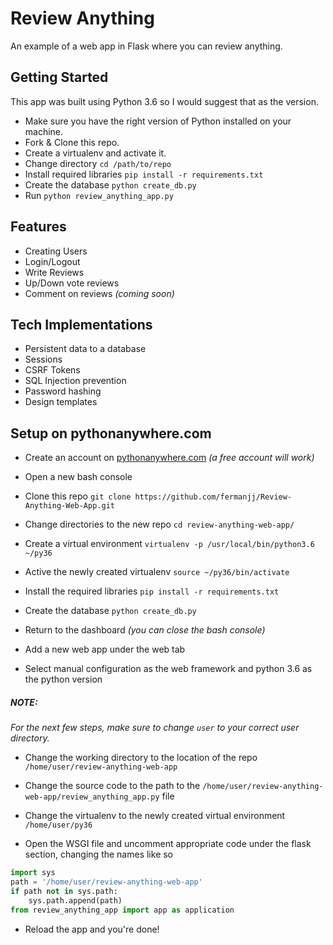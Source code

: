 # Review Anything

An example of a web app in Flask where you can review anything.

## Getting Started

This app was built using Python 3.6 so I would suggest that as the version.

* Make sure you have the right version of Python installed on your machine.
* Fork & Clone this repo.
* Create a virtualenv and activate it.
* Change directory `cd /path/to/repo`
* Install required libraries `pip install -r requirements.txt`
* Create the database `python create_db.py`
* Run `python review_anything_app.py`

## Features

* Creating Users
* Login/Logout
* Write Reviews
* Up/Down vote reviews
* Comment on reviews _(coming soon)_

## Tech Implementations

* Persistent data to a database
* Sessions
* CSRF Tokens
* SQL Injection prevention
* Password hashing
* Design templates

## Setup on pythonanywhere.com

* Create an account on [pythonanywhere.com](https://www.pythonanywhere.com) *(a free account will work)*

* Open a new bash console

* Clone this repo `git clone https://github.com/fermanjj/Review-Anything-Web-App.git`

* Change directories to the new repo `cd review-anything-web-app/`

* Create a virtual environment `virtualenv -p /usr/local/bin/python3.6 ~/py36`

* Active the newly created virtualenv `source ~/py36/bin/activate`

* Install the required libraries `pip install -r requirements.txt`

* Create the database `python create_db.py`

* Return to the dashboard *(you can close the bash console)*

* Add a new web app under the web tab

* Select manual configuration as the web framework and python 3.6 as the python version

##### NOTE:

*For the next few steps, make sure to change `user` to your correct user directory.*

* Change the working directory to the location of the repo `/home/user/review-anything-web-app`

* Change the source code to the path to the `/home/user/review-anything-web-app/review_anything_app.py` file

* Change the virtualenv to the newly created virtual environment `/home/user/py36`

* Open the WSGI file and uncomment appropriate code under the flask section, changing the names like so

```python
import sys
path = '/home/user/review-anything-web-app'
if path not in sys.path:
    sys.path.append(path)
from review_anything_app import app as application
```

* Reload the app and you're done!
